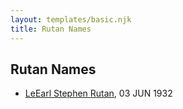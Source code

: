 ```yaml
---
layout: templates/basic.njk
title: Rutan Names
---
```

## Rutan Names
- [LeEarl Stephen Rutan](/people/7/75225835), 03 JUN 1932